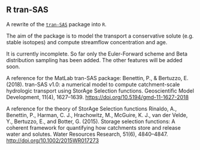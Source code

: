 ## R tran-SAS
A rewrite of the [`tran-SAS`](https://github.com/pbenettin/tran-SAS) package into `R`.

The aim of the package is to model the transport a conservative solute (e.g. stable isotopes) and compute streamflow concentration and age.

It is currently incomplete. So far only the Euler-Forward scheme and Beta distribution sampling has been added. The other features will be added soon.

A reference for the MatLab tran-SAS package:
Benettin, P., & Bertuzzo, E. (2018). tran-SAS v1.0: a numerical model to compute catchment-scale hydrologic transport using StorAge Selection functions. Geoscientific Model Development, 11(4), 1627–1639. https://doi.org/10.5194/gmd-11-1627-2018

A reference for the theory of StorAge Selection functions
Rinaldo, A., Benettin, P., Harman, C. J., Hrachowitz, M., McGuire, K. J., van der Velde, Y., Bertuzzo, E., and Botter, G. (2015). Storage selection functions: A coherent framework for quantifying how catchments store and release water and solutes. Water Resources Research, 51(6), 4840–4847. http://doi.org/10.1002/2015WR017273
